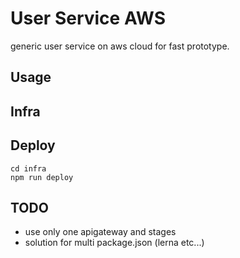 # User Service AWS

generic user service on aws cloud for fast prototype.

## Usage

## Infra

## Deploy

```
cd infra
npm run deploy
```

## TODO

- use only one apigateway and stages
- solution for multi package.json (lerna etc...)
